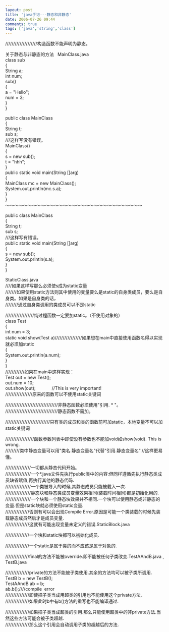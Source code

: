 ```yaml
---
layout: post
title: 'java手记---静态和非静态'
date: 2006-07-26 09:44
comments: true
tags: ['java','string','class']
---
```


////////////////////构造函数不能声明为静态。

关于静态与非静态的方法   MainClass.java  
class sub  
{  
String a;  
int num;  
sub()  
{  
a = "Hello";  
num = 3;  
}  
}

public class MainClass  
{  
String t;  
sub s;  
///这样写没有错误。  
MainClass()  
{  
s = new sub();  
t = "hhh";  
}  
public static void main(String []arg)  
{  
MainClass mc = new MainClass();  
System.out.println(mc.s.a);  
}  
}  
～～～～～～～～～～～～～～～～～～～～～～～～～～～～～～～

public class MainClass  
{  
String t;  
sub s;  
///这样写有错误。  
public static void main(String []arg)  
{  
s = new sub();  
System.out.println(s.a);  
}  
}

StaticClass.java  
////如果这样写那么必须使s成为static变量  
///////如果使用static方法则其中使用的变量要么是static的自身类成员，要么是自身类。如果是自身类的话，  
////////通过自身类调用的类成员可以不是static

//////////////////纯过程函数一定要加static。（不使用对象的）  
class Test  
{  
int num = 3;  
static void show(Test a)/////////////////如果想在main中直接使用函数名得以实现就必须加static  
{  
System.out.println(a.num);  
}  
}  
////////////如果在main中这样实现：  
Test out = new Test();  
out.num = 10;  
out.show(out);             //This is very important!  
/////////////////原来的函数可以不使用static关键词

/////////////////////////////////非静态函数必须使用"引用. * "。  
/////////////////////////////////静态函数不需加。

////////////////////////////只有类的成员和类的函数前可加static，本地变量不可以加static关键词

//////////////////函数参数列表中即使没有参数也不能加void如show(void). This is wrong.  
/////////类中静态变量可以用"类名.静态变量名"代替"引用.静态变量名".//这样更易懂。

////////////////一切都从静态代码开始。  
////////////////一个*.java文件先执行public类中的内容:但同样遵循先执行静态类成员缺省赋值,再执行其他的静态代码.  
////////////////一个类被导入的时候,其静态成员只能被载入一次.  
////////////////静态块和静态类成员变量效果相同(装载时间相同)都是初始化用的.  
////////////////一个块和一个静态块效果并不相同.一个块可以使用静态或非静态的变量.但是static块就必须使用static变量.  
///////////////否则有可以会出现Compile Error.原因是可能一个类装载的时候先装载静态成员然后才是成员变量.  
///////////////这就有可能出现变量未定义的错误.StaticBlock.java

///////////////一个块和static块都可以初始化成员.

///////////////一个static是属于类的而不应该是属于对象的.

///////////////final的方法不能被override.即不能被任何子类改变.TestAAndB.java , TestB.java

///////////////private的方法不能被子类使用.其余的方法均可以被子类所调用.  
TestB b = new TestB();  
TestAAndB ab = b;  
ab.b();////compile  error  
///////////////即使把子类当成用超类的引用也不能使用这个private方法.  
///////////////如果此时b中有b()方法的重写也不能编译通过.

///////////////如果把子类当成超类的引用.那么只能使用超类中的非private方法.当然这些方法可能会被子类超越.  
///////////////那么这个引用会自动调用子类的超越后的方法.

